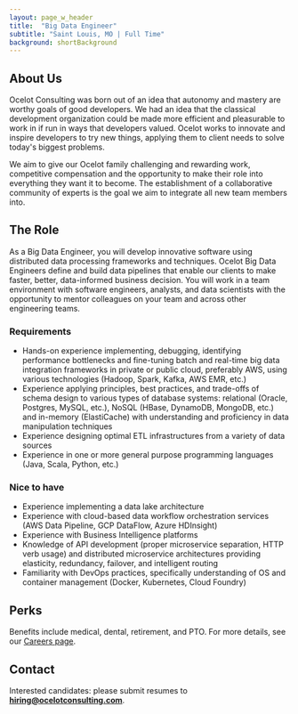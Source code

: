 ```yaml
---
layout: page_w_header
title:  "Big Data Engineer"
subtitle: "Saint Louis, MO | Full Time"
background: shortBackground
---
```


## About Us

Ocelot Consulting was born out of an idea that autonomy and mastery are worthy goals of good developers. We had an idea that the classical development organization could be made more efficient and pleasurable to work in if run in ways that developers valued. Ocelot works to innovate and inspire developers to try new things, applying them to client needs to solve today's biggest problems.

We aim to give our Ocelot family challenging and rewarding work, competitive compensation and the opportunity to make their role into everything they want it to become. The establishment of a collaborative community of experts is the goal we aim to integrate all new team members into.

## The Role
As a Big Data Engineer, you will develop innovative software using distributed data processing frameworks and techniques.  Ocelot Big Data Engineers define and build data pipelines that enable our clients to make faster, better, data-informed business decision.  You will work in a team environment with software engineers, analysts, and data scientists with the opportunity to mentor colleagues on your team and across other engineering teams.

### Requirements

* Hands-on experience implementing, debugging, identifying performance bottlenecks and fine-tuning batch and real-time big data integration frameworks in private or public cloud, preferably AWS, using various technologies (Hadoop, Spark, Kafka, AWS EMR, etc.)
* Experience applying principles, best practices, and trade-offs of schema design to various types of database systems: relational (Oracle, Postgres, MySQL, etc.), NoSQL (HBase, DynamoDB, MongoDB, etc.) and in-memory (ElastiCache) with understanding and proficiency in data manipulation techniques
* Experience designing optimal ETL infrastructures from a variety of data sources
* Experience in one or more general purpose programming languages (Java, Scala, Python, etc.)


### Nice to have
* Experience implementing a data lake architecture
* Experience with cloud-based data workflow orchestration services (AWS Data Pipeline, GCP DataFlow, Azure HDInsight)
* Experience with Business Intelligence platforms
* Knowledge of API development (proper microservice separation, HTTP verb usage) and distributed microservice architectures providing elasticity, redundancy, failover, and intelligent routing
* Familiarity with DevOps practices, specifically understanding of OS and container management (Docker, Kubernetes, Cloud Foundry)


## Perks
Benefits include medical, dental, retirement, and PTO. For more details, see our [Careers page](https://www.ocelotconsulting.com/careers/#benefits).

## Contact
Interested candidates: please submit resumes to **[hiring@ocelotconsulting.com](mailto:hiring@ocelotconsulting.com?subject=Big%20Data%20Engineer%20application)**.
